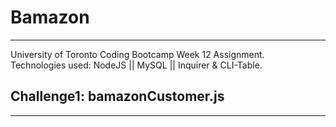 # Bamazon

---

University of Toronto Coding Bootcamp Week 12 Assignment.  
Technologies used: NodeJS || MySQL || Inquirer & CLI-Table.

## Challenge1: bamazonCustomer.js
---